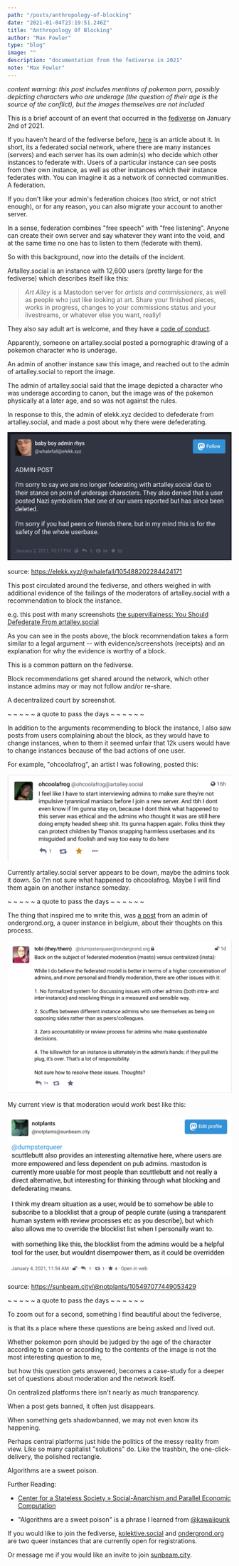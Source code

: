 ```yaml
---
path: "/posts/anthropology-of-blocking"
date: "2021-01-04T23:19:51.246Z"
title: "Anthropology Of Blocking"
author: "Max Fowler"
type: "blog"
image: ""
description: "documentation from the fediverse in 2021"
note: "Max Fowler"
---
```


*content warning: this post includes mentions of pokemon porn, possibly depicting characters who are underage (the question of their age is the source of the conflict), but the images themselves are not included*

This is a brief account of an event that occurred in the [fediverse](https://en.wikipedia.org/wiki/Fediverse) on January 2nd of 2021.

If you haven't heard of the fediverse before, [here](link) is an article about it. In short, its a federated social network, where there are many instances (servers) and each server has its own admin(s) who decide which other instances to federate with. Users of a particular instance can see posts from their own instance, as well as other instances which their instance federates with. You can imagine it as a network of connected communities. A federation.  

If you don't like your admin's federation choices (too strict, or not strict enough), or for any reason, you can also migrate your account to another server. 

In a sense, federation combines "free speech" with "free listening". Anyone can create their own server and say whatever they want into the void, and at the same time no one has to listen to them (federate with them). 

So with this background, now into the details of the incident. 

Artalley.social is an instance with 12,600 users (pretty large for the fediverse) which describes itself like this:

> *Art Alley* is a Mastodon server for *artists and commissioners*, as well as people who just like looking at art. Share your finished pieces, works in progress, changes to your commissions status and your livestreams, or whatever else you want, really!

They also say adult art is welcome, and they have a [code of conduct](https://artalley.social/about/more). 

Apparently, someone on artalley.social posted a pornographic drawing of a pokemon character who is underage. 

An admin of another instance saw this image, and reached out to the admin of artalley.social to report the image. 

The admin of artalley.social said that the image depicted a character who was underage according to canon, but the image was of the pokemon physically at a later age, and so was not against the rules. 

In response to this, the admin of elekk.xyz decided to defederate from artalley.social, and made a post about why there were defederating. 

![Screenshot from 2021-01-04 21-16-55.png](img/admin-post.png)

source: https://elekk.xyz/@whalefall/105488202284424171

This post circulated around the fediverse, and others weighed in with additional evidence of the failings of the moderators of artalley.social with a recommendation to block the instance. 

e.g. this post with many screenshots [the supervillainess: You Should Defederate From artalley.social](https://sunbeam.city/web/statuses/105497156571374148)

As you can see in the posts above, the block recommendation takes a form similar to a legal argument -- with evidence/screenshots (receipts) and an explanation for why the evidence is worthy of a block. 

This is a common pattern on the fediverse. 

Block recommendations get shared around the network, which other instance admins may or may not follow and/or re-share. 

A decentralized court by screenshot.

~ ~ ~ ~ ~ a quote to pass the days ~ ~ ~ ~ ~ ~

In addition to the arguments recommending to block the instance,  I also saw posts from users complaining about the block, as they would have to change instances, when to them it seemed unfair that 12k users would have to change instances because of the bad actions of one user. 

For example, "ohcoolafrog", an artist I was following, posted this: 

![ohcoolafrog.png](img/ohcoolafrog.png)

Currently artalley.social server appears to be down, maybe the admins took it down. So I'm not sure what happened to ohcoolafrog. Maybe I will find them again on another instance someday. 

~ ~ ~ ~ ~     a quote to pass the days ~ ~ ~ ~ ~ ~

The thing that inspired me to write this, was [a post](https://ondergrond.org/@dumpsterqueer/105491747322124960) from an admin of ondergrond.org, a queer instance in belgium, about their thoughts on this process. 

![federation.png](img/federation.png)

My current view is that moderation would work best like this:

![moderation.png](img/moderation.png)

source: https://sunbeam.city/@notplants/105497077449053429

~ ~ ~ ~ ~ a quote to pass the days ~ ~ ~ ~ ~ ~

To zoom out for a second, something I find beautiful about the fediverse, 

is that its a place where these questions are being asked and lived out. 

Whether pokemon porn should be judged by the age of the character according to canon or according to the contents of the image is not the most interesting question to me, 

but how this question gets answered, becomes a case-study for a deeper set of questions about  moderation and the network itself. 

On centralized platforms there isn't nearly as much transparency. 

When a post gets banned, it often just disappears.

When something gets shadowbanned, we may not even know its happening. 

Perhaps central platforms just hide the politics of the messy reality from view. 
Like so many capitalist "solutions" do. 
Like the trashbin, the one-click-delivery, the polished rectangle. 

Algorithms are a sweet poison. 



Further Reading: 

- [Center for a Stateless Society &raquo; Social-Anarchism and Parallel Economic Computation](https://c4ss.org/content/52963)

- "Algorithms are a sweet poison" is a phrase I learned from [@kawaiipunk](https://sunbeam.city/web/accounts/38480)

If you would like to join the fediverse, 
[kolektive.social](https://kolektiva.social/) and [ondergrond.org](https://ondergrond.org/about) are two queer instances 
that are currently open for registrations. 

Or message me if you would like an invite to join [sunbeam.city](https://sunbeam.city/).